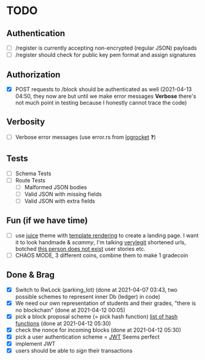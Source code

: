 # TODO

## Authentication
- [ ] /register is currently accepting non-encrypted (regular JSON) payloads
- [ ] /register should check for public key pem format and assign signatures

## Authorization
- [x] POST requests to /block should be authenticated as well (2021-04-13 04:50, they now are but until we make error messages **Verbose** there's not much point in testing because I honestly cannot trace the code)

## Verbosity
- [ ] Verbose error messages (use error.rs from [logrocket](https://blog.logrocket.com/create-an-async-crud-web-service-in-rust-with-warp/) ❓)

## Tests
- [ ] Schema Tests
- [ ] Route Tests
    - [ ] Malformed JSON bodies
    - [ ] Valid JSON with missing fields
    - [ ] Valid JSON with extra fields

## Fun (if we have time)
- [ ] use [juice](https://www.getzola.org/themes/juice/) theme with [template rendering](https://blog.logrocket.com/template-rendering-in-rust/) to create a landing page. I want it to look handmade & _scammy_, I'm talking [verylegit](https://verylegit.link) shortened urls, botched [this person does not exist](https://www.thispersondoesnotexist.com/) user stories etc.
- [ ] CHAOS MODE, 3 different coins, combine them to make 1 gradecoin

## Done & Brag
- [x] Switch to RwLock (parking_lot) (done at 2021-04-07 03:43, two possible schemes to represent inner Db (ledger) in code)
- [x] We need our own representation of students and their grades, "there is no blockchain" (done at 2021-04-12 00:05)
- [x] pick a block proposal scheme (= pick hash function) [list of hash functions](https://en.bitcoinwiki.org/wiki/List_of_hash_functions) (done at 2021-04-12 05:30)
- [x] check the nonce for incoming blocks (done at 2021-04-12 05:30)
- [X] pick a user authentication scheme = [JWT](https://tools.ietf.org/html/rfc7519) Seems perfect
- [X] implement JWT
- [X] users should be able to _sign_ their transactions
